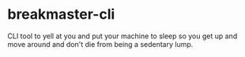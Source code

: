 # breakmaster-cli
CLI tool to yell at you and put your machine to sleep so you get up and move around and don't die from being a sedentary lump. 

